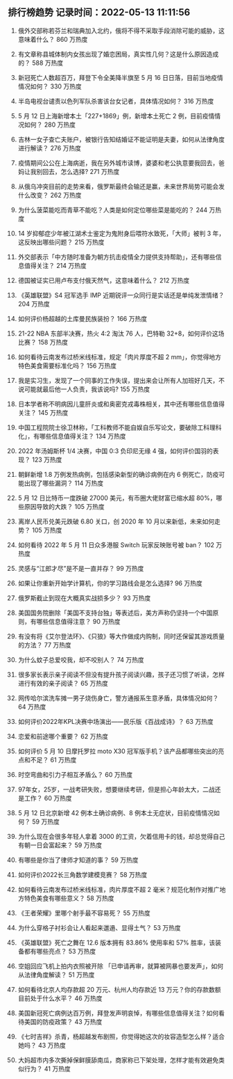 
## 排行榜趋势 记录时间：2022-05-13 11:11:56
  
  1. 俄外交部称若芬兰和瑞典加入北约，俄将不得不采取手段消除可能的威胁，这意味着什么？ 860 万热度
    
  2. 有文章称县城体制内女孩出现了婚恋困局，真实性几何？这是什么原因造成的？ 588 万热度
    
  3. 新冠死亡人数超百万，拜登下令全美降半旗至 5 月 16 日日落，目前当地疫情情况如何？ 330 万热度
    
  4. 半岛电视台谴责以色列军队杀害该台女记者，具体情况如何？ 316 万热度
    
  5. 5 月 12 日上海新增本土「227+1869」例，新增本土死亡 2 例，目前疫情情况如何？ 280 万热度
    
  6. 吉林一女子查亡夫账户，被银行告知结婚证不能证明是夫妻，如何从法律角度进行解读？ 276 万热度
    
  7. 疫情期间公公在上海病逝，我在另外城市读博，婆婆和老公执意要我回去，爸妈让我别回去，怎么选择? 271 万热度
    
  8. 从俄乌冲突目前的走势来看，俄罗斯最终会输还是赢，未来世界局势可能会发什么改变？ 262 万热度
    
  9. 为什么菠菜能吃而青草不能吃？人类是如何定位哪些菜是能吃的？ 244 万热度
    
  10. 14 岁抑郁症少年被江湖术士鉴定为鬼附身后喂符水致死，「大师」被判 3 年，这反映出哪些问题？ 215 万热度
    
  11. 外交部表示「中方随时准备为朝方抗击疫情全力提供支持帮助」，还有哪些信息值得关注？ 214 万热度
    
  12. 德国被证实已用卢布支付俄天然气，这意味着什么？ 212 万热度
    
  13. 《英雄联盟》S4 冠军选手 IMP 近期锐评一众同行是实话还是单纯发泄情绪？ 204 万热度
    
  14. 如何评价杨超越的土库曼民族装扮？ 166 万热度
    
  15. 21-22 NBA 东部半决赛，热火 4:2 淘汰 76 人，巴特勒 32+8，如何评价这场比赛？ 158 万热度
    
  16. 如何看待云南发布过桥米线标准，规定「肉片厚度不超 2 mm」，你觉得地方特色美食需要标准化吗？ 156 万热度
    
  17. 我是实习生，发现了一个同事的工作失误，提出来会让所有人加班好几天，不说可能就最后他一人负责，我该说吗? 155 万热度
    
  18. 日本学者称不明病因儿童肝炎或和奥密克戎毒株相关，其中还有哪些信息值得关注？ 145 万热度
    
  19. 中国工程院院士徐卫林称，「工科教师不能自娱自乐写论文，要破除工科理科化」，有哪些信息值得关注？ 134 万热度
    
  20. 2022 年汤姆斯杯 1/4 决赛，中国 0:3 负印尼无缘 4 强，如何评价国羽的表现？ 123 万热度
    
  21. 朝鲜新增 1.8 万例发热病例，包括感染新型的确诊病例在内 6 例死亡，防疫可能出现了哪些漏洞？ 114 万热度
    
  22. 5 月 12 日比特币一度跌破 27000 美元，有币圈大佬财富已缩水超 80%，哪些原因导致的大跌？ 105 万热度
    
  23. 离岸人民币兑美元跌破 6.80 关口，创 2020 年 10 月以来新低，未来如何走势？ 105 万热度
    
  24. 如何看待 2022 年 5 月 11 日众多港服 Switch 玩家反映账号被 ban？ 102 万热度
    
  25. 灵感与“江郎才尽”是不是一直并存？ 99 万热度
    
  26. 如果让你重新开始学计算机，你的学习路线会是怎么选择? 96 万热度
    
  27. 俄罗斯截止到现在大概真实战损多少？ 93 万热度
    
  28. 美国国务院删除「美国不支持台独」等表述后，美方声称仍坚持一个中国原则，有哪些信息值得注意？ 90 万热度
    
  29. 有没有将《艾尔登法环》、《只狼》等大作做成内购制，同时还保留其游戏质量的方法？ 77 万热度
    
  30. 为什么蚊子总爱咬我，却不咬别人？ 74 万热度
    
  31. 很多家长表示亲子阅读不但没有提升孩子阅读兴趣，孩子还习惯了听读，怎样进行有效的亲子阅读？ 65 万热度
    
  32. 网传哈尔滨洗车摊一男子烧伤身亡，警方通报系生意矛盾，具体情况如何？ 64 万热度
    
  33. 如何评价2022年KPL决赛中场演出——民乐版《百战成诗》？ 63 万热度
    
  34. 恋爱和前途哪个重要？ 62 万热度
    
  35. 如何评价 5 月 10 日摩托罗拉 moto X30 冠军版手机？该产品都哪些突出的亮点和不足？ 61 万热度
    
  36. 时空弯曲和引力子相互矛盾么？ 60 万热度
    
  37. 97年女，25岁，一战考研失败，想要继续考研，但是担心年龄太大，二战还是工作？ 60 万热度
    
  38. 5 月 12 日北京新增 42 例本土确诊病例、8 例本土无症状，目前疫情情况如何？ 59 万热度
    
  39. 为什么现在会很多年轻人拿着 3000 的工资，欠着信用卡的钱，却总觉得自己有朝一日会富起来？ 59 万热度
    
  40. 有哪些是你当了律师才知道的事？ 59 万热度
    
  41. 如何评价2022长三角数学建模竞赛？ 58 万热度
    
  42. 如何看待云南发布过桥米线标准，肉片厚度不超 2 毫米？规范化制作对推广地方特色美食有哪些意义？ 58 万热度
    
  43. 《王者荣耀》里哪个射手最不容易死？ 55 万热度
    
  44. 为什么穿格子衬衫会让人看起来邋遢、显得土气？ 53 万热度
    
  45. 《英雄联盟》死亡之舞在 12.6 版本拥有 83.86% 使用率和 57% 胜率，该装备都有哪些亮点？ 53 万热度
    
  46. 空姐回应飞机上拍内衣照被开除 「已申请再审，就算被网暴也要发声」，如何从法律角度解读？ 51 万热度
    
  47. 如何看待北京人均存款超 20 万元、杭州人均存款近 13 万元？你的存款数额目前处于什么水平？ 46 万热度
    
  48. 美国新冠死亡病例达百万例，拜登发声明哀悼，有哪些信息值得关注？如何看待美国的防疫政策？ 43 万热度
    
  49. 《七时吉祥》杀青，杨超越发布剧照，你觉得她这次的妆容造型怎么样？适合她吗？ 43 万热度
    
  50. 大妈超市内多次撕掉保鲜膜舔南瓜，商家称已下架处理，怎样才能有效避免类似行为？ 41 万热度
    